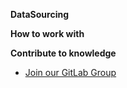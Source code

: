 **DataSourcing**

**How to work with**

**Contribute to knowledge**

- [Join our GitLab Group](https://gitlab.com/the-bootcamp-project/packages/data-science/datasourcing-python ":target=_blank")
